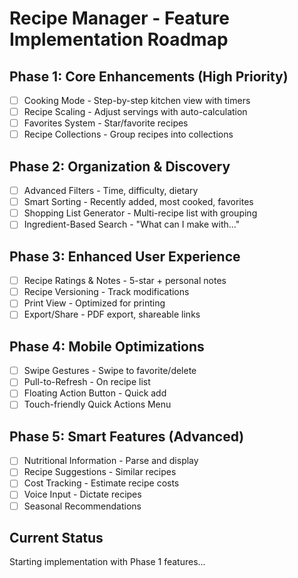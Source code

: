 # Recipe Manager - Feature Implementation Roadmap

## Phase 1: Core Enhancements (High Priority)
- [ ] Cooking Mode - Step-by-step kitchen view with timers
- [ ] Recipe Scaling - Adjust servings with auto-calculation
- [ ] Favorites System - Star/favorite recipes
- [ ] Recipe Collections - Group recipes into collections

## Phase 2: Organization & Discovery
- [ ] Advanced Filters - Time, difficulty, dietary
- [ ] Smart Sorting - Recently added, most cooked, favorites
- [ ] Shopping List Generator - Multi-recipe list with grouping
- [ ] Ingredient-Based Search - "What can I make with..."

## Phase 3: Enhanced User Experience
- [ ] Recipe Ratings & Notes - 5-star + personal notes
- [ ] Recipe Versioning - Track modifications
- [ ] Print View - Optimized for printing
- [ ] Export/Share - PDF export, shareable links

## Phase 4: Mobile Optimizations
- [ ] Swipe Gestures - Swipe to favorite/delete
- [ ] Pull-to-Refresh - On recipe list
- [ ] Floating Action Button - Quick add
- [ ] Touch-friendly Quick Actions Menu

## Phase 5: Smart Features (Advanced)
- [ ] Nutritional Information - Parse and display
- [ ] Recipe Suggestions - Similar recipes
- [ ] Cost Tracking - Estimate recipe costs
- [ ] Voice Input - Dictate recipes
- [ ] Seasonal Recommendations

## Current Status
Starting implementation with Phase 1 features...
